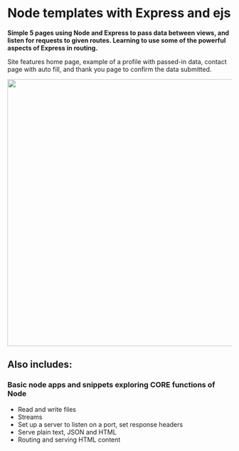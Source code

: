 # Node templates with Express and ejs

**Simple 5 pages using Node and Express to pass data between views, and listen for requests to given routes. Learning to use some of the powerful aspects of Express in routing.**

Site features home page, example of a profile with passed-in data, contact page with auto fill, and thank you page to confirm the data submitted.  

<img src="https://i.imgur.com/vXMLg9k.jpg" width="600" />

## Also includes:
### Basic node apps and snippets exploring CORE functions of Node

- Read and write files
- Streams
- Set up a server to listen on a port, set response headers
- Serve plain text, JSON and HTML
- Routing and serving HTML content
